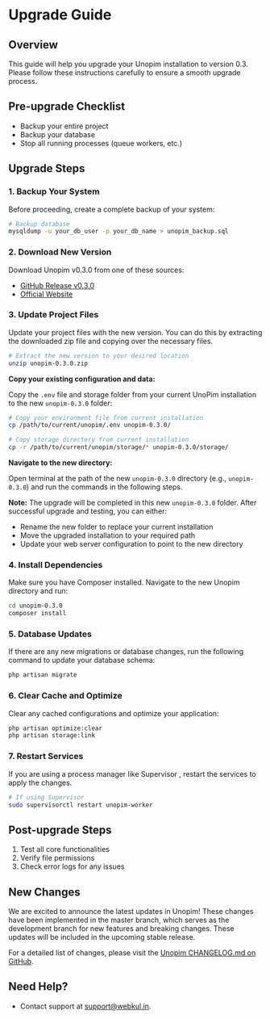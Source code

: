 # Upgrade Guide



## Overview
This guide will help you upgrade your Unopim installation to version 0.3. Please follow these instructions carefully to ensure a smooth upgrade process.

## Pre-upgrade Checklist
-  Backup your entire project
-  Backup your database
-  Stop all running processes (queue workers, etc.)

## Upgrade Steps

### 1. Backup Your System
Before proceeding, create a complete backup of your system:

```bash
# Backup database
mysqldump -u your_db_user -p your_db_name > unopim_backup.sql
```

### 2. Download New Version
Download Unopim v0.3.0 from one of these sources:
- [GitHub Release v0.3.0](https://github.com/unopim/unopim/archive/refs/tags/v0.3.1.zip)
- [Official Website](https://unopim.com/download)

### 3. Update Project Files

Update your project files with the new version. You can do this by extracting the downloaded zip file and copying over the necessary files.

```bash
# Extract the new version to your desired location
unzip unopim-0.3.0.zip
```

**Copy your existing configuration and data:**

Copy the `.env` file and storage folder from your current UnoPim installation to the new `unopim-0.3.0` folder:

```bash
# Copy your environment file from current installation
cp /path/to/current/unopim/.env unopim-0.3.0/

# Copy storage directory from current installation
cp -r /path/to/current/unopim/storage/* unopim-0.3.0/storage/
```

**Navigate to the new directory:**

Open terminal at the path of the new `unopim-0.3.0` directory (e.g., `unopim-0.3.0`) and run the commands in the following steps.

**Note:** The upgrade will be completed in this new `unopim-0.3.0` folder. After successful upgrade and testing, you can either:
- Rename the new folder to replace your current installation
- Move the upgraded installation to your required path
- Update your web server configuration to point to the new directory

### 4. Install Dependencies
Make sure you have Composer installed. Navigate to the new Unopim directory and run:
```bash
cd unopim-0.3.0
composer install
```

### 5. Database Updates
If there are any new migrations or database changes, run the following command to update your database schema:
```bash
php artisan migrate
```

### 6. Clear Cache and Optimize
Clear any cached configurations and optimize your application:
```bash
php artisan optimize:clear
php artisan storage:link
```

### 7. Restart Services
If you are using a process manager like Supervisor , restart the services to apply the changes.
```bash
# If using Supervisor
sudo supervisorctl restart unopim-worker
```

## Post-upgrade Steps
1. Test all core functionalities
2. Verify file permissions
3. Check error logs for any issues

## New Changes
We are excited to announce the latest updates in Unopim! These changes have been implemented in the master branch, which serves as the development branch for new features and breaking changes. These updates will be included in the upcoming stable release.

For a detailed list of changes, please visit the [Unopim CHANGELOG.md on GitHub](https://github.com/unopim/unopim/blob/master/Changelog.md).


## Need Help?

- Contact support at [support@webkul.in](mailto:support@webkul.in).